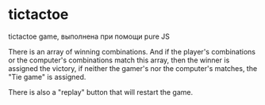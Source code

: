 # tictactoe
<p>tictactoe game, выполнена при помощи pure JS</p>
<p>There is an array of winning combinations. And if the player's combinations or the computer's combinations match this array, then the winner is assigned the victory, if neither the gamer's nor the computer's matches, the "Tie game" is assigned.</p>
<p>There is also a "replay" button that will restart the game.</p>
